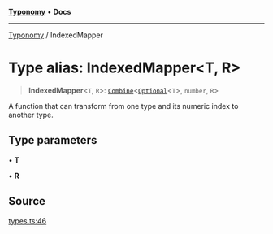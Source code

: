 [**Typonomy**](../README.md) • **Docs**

***

[Typonomy](../globals.md) / IndexedMapper

# Type alias: IndexedMapper\<T, R\>

> **IndexedMapper**\<`T`, `R`\>: [`Combine`](Combine.md)\<[`Optional`](Optional.md)\<`T`\>, `number`, `R`\>

A function that can transform from one type and its numeric index to another type.

## Type parameters

• **T**

• **R**

## Source

[types.ts:46](https://github.com/softcraft-development/typonomy/blob/30acaf0c9fc726297ecfec68c62e8d1edc67bc52/src/types.ts#L46)
